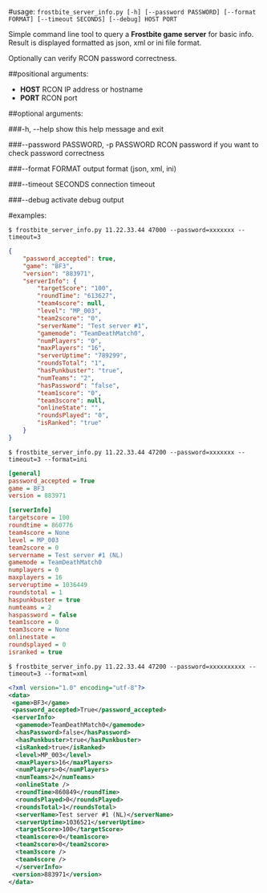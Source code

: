 #usage:
`frostbite_server_info.py [-h] [--password PASSWORD] [--format FORMAT] [--timeout SECONDS] [--debug] HOST PORT`

Simple command line tool to query a **Frostbite game server** for basic info.
Result is displayed formatted as json, xml or ini file format.

Optionally can verify RCON password correctness.

##positional arguments:
- **HOST**                 RCON IP address or hostname
- **PORT**                 RCON port

##optional arguments:

###-h, --help
show this help message and exit

###--password PASSWORD, -p PASSWORD
RCON password if you want to check password correctness

###--format FORMAT
output format (json, xml, ini)

###--timeout SECONDS
connection timeout

###--debug
activate debug output

#examples:

`$ frostbite_server_info.py 11.22.33.44 47000 --password=xxxxxxx --timeout=3`

```json
{
    "password_accepted": true,
    "game": "BF3",
    "version": "883971",
    "serverInfo": {
        "targetScore": "100",
        "roundTime": "613627",
        "team4score": null,
        "level": "MP_003",
        "team2score": "0",
        "serverName": "Test server #1",
        "gamemode": "TeamDeathMatch0",
        "numPlayers": "0",
        "maxPlayers": "16",
        "serverUptime": "789299",
        "roundsTotal": "1",
        "hasPunkbuster": "true",
        "numTeams": "2",
        "hasPassword": "false",
        "team1score": "0",
        "team3score": null,
        "onlineState": "",
        "roundsPlayed": "0",
        "isRanked": "true"
    }
}
```

`$ frostbite_server_info.py 11.22.33.44 47200 --password=xxxxxxx --timeout=3 --format=ini`

```ini
[general]
password_accepted = True
game = BF3
version = 883971

[serverInfo]
targetscore = 100
roundtime = 860776
team4score = None
level = MP_003
team2score = 0
servername = Test server #1 (NL)
gamemode = TeamDeathMatch0
numplayers = 0
maxplayers = 16
serveruptime = 1036449
roundstotal = 1
haspunkbuster = true
numteams = 2
haspassword = false
team1score = 0
team3score = None
onlinestate =
roundsplayed = 0
isranked = true
```

`$ frostbite_server_info.py 11.22.33.44 47200 --password=xxxxxxxxxx --timeout=3 --format=xml`

```xml
<?xml version="1.0" encoding="utf-8"?>
<data>
 <game>BF3</game>
 <password_accepted>True</password_accepted>
 <serverInfo>
  <gamemode>TeamDeathMatch0</gamemode>
  <hasPassword>false</hasPassword>
  <hasPunkbuster>true</hasPunkbuster>
  <isRanked>true</isRanked>
  <level>MP_003</level>
  <maxPlayers>16</maxPlayers>
  <numPlayers>0</numPlayers>
  <numTeams>2</numTeams>
  <onlineState />
  <roundTime>860849</roundTime>
  <roundsPlayed>0</roundsPlayed>
  <roundsTotal>1</roundsTotal>
  <serverName>Test server #1 (NL)</serverName>
  <serverUptime>1036521</serverUptime>
  <targetScore>100</targetScore>
  <team1score>0</team1score>
  <team2score>0</team2score>
  <team3score />
  <team4score />
  </serverInfo>
 <version>883971</version>
</data>

```

